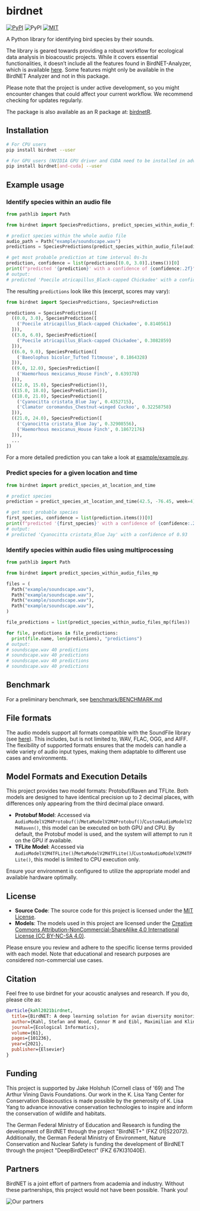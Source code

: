 # birdnet

[![PyPI](https://img.shields.io/pypi/v/birdnet.svg)](https://pypi.python.org/pypi/birdnet)
![PyPI](https://img.shields.io/pypi/pyversions/birdnet.svg)
[![MIT](https://img.shields.io/github/license/birdnet-team/birdnet.svg)](https://github.com/birdnet-team/birdnet/blob/main/LICENSE.md)

A Python library for identifying bird species by their sounds.

The library is geared towards providing a robust workflow for ecological data analysis in bioacoustic projects. While it covers essential functionalities, it doesn’t include all the features found in BirdNET-Analyzer, which is available [here](https://github.com/kahst/BirdNET-Analyzer). Some features might only be available in the BirdNET Analyzer and not in this package.

Please note that the project is under active development, so you might encounter changes that could affect your current workflow. We recommend checking for updates regularly.

The package is also available as an R package at: [birdnetR](https://github.com/birdnet-team/birdnetR).

## Installation

```sh
# For CPU users
pip install birdnet --user

# For GPU users (NVIDIA GPU driver and CUDA need to be installed in advance)
pip install birdnet[and-cuda] --user
```

## Example usage

### Identify species within an audio file

```py
from pathlib import Path

from birdnet import SpeciesPredictions, predict_species_within_audio_file

# predict species within the whole audio file
audio_path = Path("example/soundscape.wav")
predictions = SpeciesPredictions(predict_species_within_audio_file(audio_path))

# get most probable prediction at time interval 0s-3s
prediction, confidence = list(predictions[(0.0, 3.0)].items())[0]
print(f"predicted '{prediction}' with a confidence of {confidence:.2f}")
# output:
# predicted 'Poecile atricapillus_Black-capped Chickadee' with a confidence of 0.81
```

The resulting `predictions` look like this (excerpt, scores may vary):

```py
from birdnet import SpeciesPredictions, SpeciesPrediction

predictions = SpeciesPredictions([
  ((0.0, 3.0), SpeciesPrediction([
    ('Poecile atricapillus_Black-capped Chickadee', 0.8140561)
  ])),
  ((3.0, 6.0), SpeciesPrediction([
    ('Poecile atricapillus_Black-capped Chickadee', 0.3082859)
  ])),
  ((6.0, 9.0), SpeciesPrediction([
    ('Baeolophus bicolor_Tufted Titmouse', 0.1864328)
  ])),
  ((9.0, 12.0), SpeciesPrediction([
    ('Haemorhous mexicanus_House Finch', 0.639378)
  ])),
  ((12.0, 15.0), SpeciesPrediction()),
  ((15.0, 18.0), SpeciesPrediction()),
  ((18.0, 21.0), SpeciesPrediction([
    ('Cyanocitta cristata_Blue Jay', 0.4352715),
    ('Clamator coromandus_Chestnut-winged Cuckoo', 0.32258758)
  ])),
  ((21.0, 24.0), SpeciesPrediction([
    ('Cyanocitta cristata_Blue Jay', 0.32908556),
    ('Haemorhous mexicanus_House Finch', 0.18672176)
  ])),
  ...
])
```

For a more detailed prediction you can take a look at [example/example.py](./example/example.py).

### Predict species for a given location and time

```py
from birdnet import predict_species_at_location_and_time

# predict species
prediction = predict_species_at_location_and_time(42.5, -76.45, week=4)

# get most probable species
first_species, confidence = list(prediction.items())[0]
print(f"predicted '{first_species}' with a confidence of {confidence:.2f}")
# output:
# predicted 'Cyanocitta cristata_Blue Jay' with a confidence of 0.93
```

### Identify species within audio files using multiprocessing

```py
from pathlib import Path

from birdnet import predict_species_within_audio_files_mp

files = (
  Path("example/soundscape.wav"),
  Path("example/soundscape.wav"),
  Path("example/soundscape.wav"),
  Path("example/soundscape.wav"),
)

file_predictions = list(predict_species_within_audio_files_mp(files))

for file, predictions in file_predictions:
  print(file.name, len(predictions), "predictions")
# output:
# soundscape.wav 40 predictions
# soundscape.wav 40 predictions
# soundscape.wav 40 predictions
# soundscape.wav 40 predictions
```

## Benchmark

For a preliminary benchmark, see [benchmark/BENCHMARK.md](https://github.com/birdnet-team/birdnet/blob/main/benchmark/BENCHMARK.md)

## File formats

The audio models support all formats compatible with the SoundFile library (see [here](https://python-soundfile.readthedocs.io/en/0.11.0/#read-write-functions)). This includes, but is not limited to, WAV, FLAC, OGG, and AIFF. The flexibility of supported formats ensures that the models can handle a wide variety of audio input types, making them adaptable to different use cases and environments.

## Model Formats and Execution Details

This project provides two model formats: Protobuf/Raven and TFLite. Both models are designed to have identical precision up to 2 decimal places, with differences only appearing from the third decimal place onward.

- **Protobuf Model**: Accessed via `AudioModelV2M4Protobuf()`/`MetaModelV2M4Protobuf()`/`CustomAudioModelV2M4Raven()`, this model can be executed on both GPU and CPU. By default, the Protobuf model is used, and the system will attempt to run it on the GPU if available.
- **TFLite Model**: Accessed via `AudioModelV2M4TFLite()`/`MetaModelV2M4TFLite()`/`CustomAudioModelV2M4TFLite()`, this model is limited to CPU execution only.

Ensure your environment is configured to utilize the appropriate model and available hardware optimally.

## License

- **Source Code**: The source code for this project is licensed under the [MIT License](https://opensource.org/licenses/MIT).
- **Models**: The models used in this project are licensed under the [Creative Commons Attribution-NonCommercial-ShareAlike 4.0 International License (CC BY-NC-SA 4.0)](https://creativecommons.org/licenses/by-nc-sa/4.0/).

Please ensure you review and adhere to the specific license terms provided with each model. Note that educational and research purposes are considered non-commercial use cases.

## Citation

Feel free to use birdnet for your acoustic analyses and research. If you do, please cite as:

```bibtex
@article{kahl2021birdnet,
  title={BirdNET: A deep learning solution for avian diversity monitoring},
  author={Kahl, Stefan and Wood, Connor M and Eibl, Maximilian and Klinck, Holger},
  journal={Ecological Informatics},
  volume={61},
  pages={101236},
  year={2021},
  publisher={Elsevier}
}
```

## Funding

This project is supported by Jake Holshuh (Cornell class of '69) and The Arthur Vining Davis Foundations. Our work in the K. Lisa Yang Center for Conservation Bioacoustics is made possible by the generosity of K. Lisa Yang to advance innovative conservation technologies to inspire and inform the conservation of wildlife and habitats.

The German Federal Ministry of Education and Research is funding the development of BirdNET through the project "BirdNET+" (FKZ 01|S22072).
Additionally, the German Federal Ministry of Environment, Nature Conservation and Nuclear Safety is funding the development of BirdNET through the project "DeepBirdDetect" (FKZ 67KI31040E).

## Partners

BirdNET is a joint effort of partners from academia and industry.
Without these partnerships, this project would not have been possible.
Thank you!

![Our partners](https://tuc.cloud/index.php/s/KSdWfX5CnSRpRgQ/download/box_logos.png)
